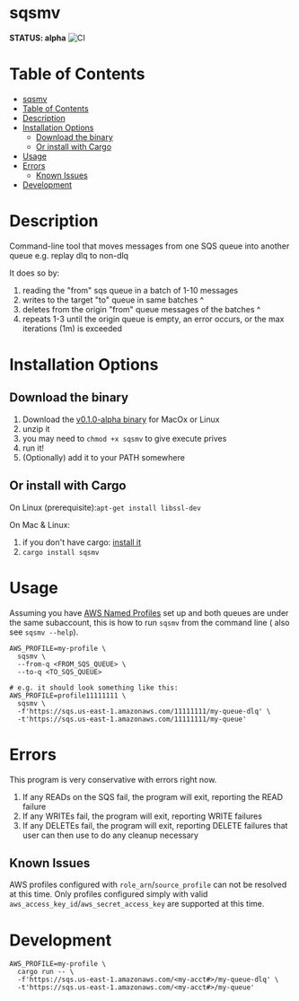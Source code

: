 # sqsmv

**STATUS: alpha**
![CI](https://github.com/kenshih/sqsmv/workflows/CI/badge.svg)
# Table of Contents

- [sqsmv](#sqsmv)
- [Table of Contents](#table-of-contents)
- [Description](#description)
- [Installation Options](#installation-options)
  - [Download the binary](#download-the-binary)
  - [Or install with Cargo](#or-install-with-cargo)
- [Usage](#usage)
- [Errors](#errors)
  - [Known Issues](#known-issues)
- [Development](#development)

# Description

Command-line tool that moves messages from one SQS queue into another queue e.g. replay dlq to non-dlq

It does so by:
1. reading the "from" sqs queue in a batch of 1-10 messages
2. writes to the target "to" queue in same batches ^
3. deletes from the origin "from" queue messages of the batches ^
4. repeats 1-3 until the origin queue is empty, an error occurs, or the max iterations (1m) is exceeded
# Installation Options
## Download the binary
1. Download the [v0.1.0-alpha binary](https://github.com/kenshih/sqsmv/releases/tag/v0.1.0-alpha) for MacOx or Linux
2. unzip it
3. you may need to `chmod +x sqsmv` to give execute prives
4. run it!
5. (Optionally) add it to your PATH somewhere

## Or install with Cargo
On Linux (prerequisite):`apt-get install libssl-dev`

On Mac & Linux:
1. if you don't have cargo: [install it](https://doc.rust-lang.org/cargo/getting-started/installation.html)
2. `cargo install sqsmv`
# Usage

Assuming you have [AWS Named Profiles](https://docs.aws.amazon.com/cli/latest/userguide/cli-configure-profiles.html) set up and both queues are under the same subaccount, this is how to run `sqsmv` from the command line ( also see `sqsmv --help`).

```
AWS_PROFILE=my-profile \
  sqsmv \
  --from-q <FROM_SQS_QUEUE> \
  --to-q <TO_SQS_QUEUE>

# e.g. it should look something like this:
AWS_PROFILE=profile11111111 \
  sqsmv \
  -f'https://sqs.us-east-1.amazonaws.com/11111111/my-queue-dlq' \
  -t'https://sqs.us-east-1.amazonaws.com/11111111/my-queue'
```

# Errors

This program is very conservative with errors right now.

1. If any READs on the SQS fail, the program will exit, reporting the READ failure
2. If any WRITEs fail, the program will exit, reporting WRITE failures
3. If any DELETEs fail, the program will exit, reporting DELETE failures that user can then use to do any cleanup necessary

## Known Issues

AWS profiles configured with `role_arn`/`source_profile` can not be resolved at this time. Only profiles configured simply with valid `aws_access_key_id`/`aws_secret_access_key` are supported at this time.

# Development

```
AWS_PROFILE=my-profile \
  cargo run -- \
  -f'https://sqs.us-east-1.amazonaws.com/<my-acct#>/my-queue-dlq' \
  -t'https://sqs.us-east-1.amazonaws.com/<my-acct#>/my-queue'
```